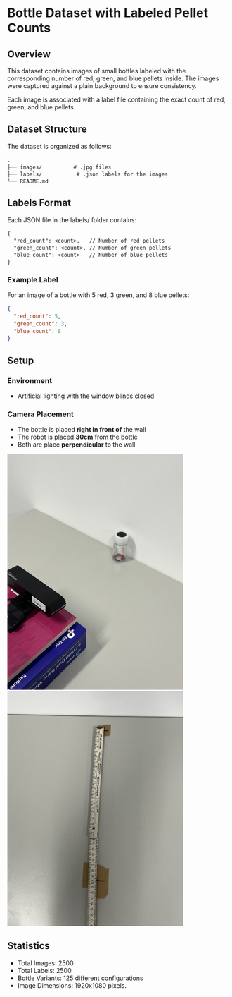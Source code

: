# **Bottle Dataset with Labeled Pellet Counts**

## **Overview**

This dataset contains images of small bottles labeled with the corresponding number of red, green, and blue pellets inside. The images were captured against a plain background to ensure consistency.

Each image is associated with a label file containing the exact count of red, green, and blue pellets.

## **Dataset Structure**

The dataset is organized as follows:

    .
    ├── images/          # .jpg files
    ├── labels/           # .json labels for the images
    └── README.md

## **Labels Format**

Each JSON file in the labels/ folder contains:

```
{
  "red_count": <count>,   // Number of red pellets
  "green_count": <count>, // Number of green pellets
  "blue_count": <count>   // Number of blue pellets
}
```

### **Example Label**

For an image of a bottle with 5 red, 3 green, and 8 blue pellets:

```json
{
  "red_count": 5,
  "green_count": 3,
  "blue_count": 8
}
```

## **Setup**

### **Environment**

- Artificial lighting with the window blinds closed

### **Camera Placement**

- The bottle is placed **right in front of** the wall
- The robot is placed **30cm** from the bottle
- Both are place **perpendicular** to the wall


<img src="IMG_7532.jpg" alt="IMG_7515" width="400">

<img src="IMG_7533.jpg" alt="IMG_7517" width="400">


## **Statistics**

- Total Images: 2500
- Total Labels: 2500
- Bottle Variants: 125 different configurations
- Image Dimensions: 1920x1080 pixels.

